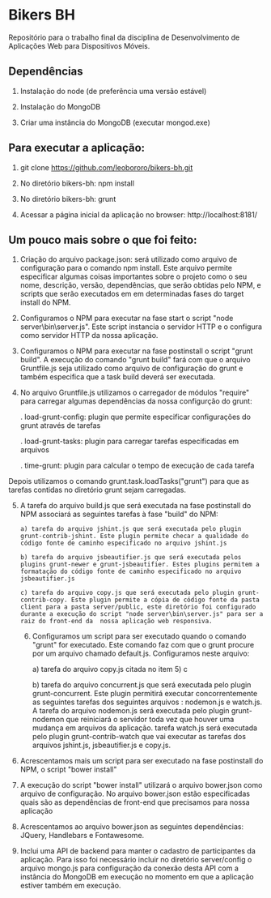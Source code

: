 # Bikers BH
Repositório para o trabalho final da disciplina de Desenvolvimento de Aplicações Web para Dispositivos Móveis.

## Dependências

1) Instalação do node (de preferência uma versão estável)

2) Instalação do MongoDB

3) Criar uma instância do MongoDB (executar mongod.exe)

## Para executar a aplicação:

1) git clone https://github.com/leobororo/bikers-bh.git

2) No diretório bikers-bh: npm install

3) No diretório bikers-bh: grunt

4) Acessar a página inicial da aplicação no browser: http://localhost:8181/

## Um pouco mais sobre o que foi feito:

 1) Criação do arquivo package.json: será utilizado como arquivo de configuração para o comando npm install. Este arquivo permite especificar algumas coisas importantes sobre o projeto como o seu nome, descrição, versão, dependências, que serão obtidas pelo NPM, e scripts que serão executados em em determinadas fases do target install do NPM.

 2) Configuramos o NPM para executar na fase start o script "node server\bin\server.js". Este script instancia o servidor HTTP e o configura como servidor HTTP da nossa aplicação.

 3) Configuramos o NPM para executar na fase postinstall o script "grunt build". A execução do comando "grunt build" fará com que o arquivo Gruntfile.js seja utilizado como arquivo de configuração do grunt e também especifica que a task build deverá ser executada.

 4) No arquivo Gruntfile.js utilizamos o carregador de módulos "require" para carregar algumas dependências da nossa configurção do grunt:

   	. load-grunt-config: plugin que permite especificar configurações do grunt através de tarefas

  	. load-grunt-tasks: plugin para carregar tarefas especificadas em arquivos

  	. time-grunt: plugin para calcular o tempo de execução de cada tarefa

 Depois utilizamos o comando grunt.task.loadTasks("grunt") para que as tarefas contidas no diretório grunt sejam carregadas.

 5) A tarefa do arquivo build.js que será executada na fase postinstall do NPM associará as seguintes tarefas à fase "build" do NPM:

		a) tarefa do arquivo jshint.js que será executada pelo plugin grunt-contrib-jshint. Este plugin permite checar a qualidade do código fonte de caminho especificado no arquivo jshint.js

		b) tarefa do arquivo jsbeautifier.js que será executada pelos plugins grunt-newer e grunt-jsbeautifier. Estes plugins permitem a formatação do código fonte de caminho especificado no arquivo jsbeautifier.js

		c) tarefa do arquivo copy.js que será executada pelo plugin grunt-contrib-copy. Este plugin permite a cópia de código fonte da pasta client para a pasta server/public, este diretório foi configurado durante a execução do script "node server\bin\server.js" para ser a raiz do front-end da  nossa aplicação web responsiva.

	6) Configuramos um script para ser executado quando o comando "grunt" for executado. Este comando faz com que o grunt procure por um arquivo chamado default.js. Configuramos neste arquivo:

		a) tarefa do arquivo copy.js citada no item 5) c

		b) tarefa do arquivo concurrent.js que será executada pelo plugin grunt-concurrent. Este plugin permitirá executar concorrentemente as seguintes tarefas dos seguintes arquivos : nodemon.js e watch.js. A tarefa do arquivo nodemon.js será executada pelo plugin grunt-nodemon que reiniciará o servidor toda vez que houver uma mudança em arquivos da aplicação. tarefa watch.js será executada pelo plugin grunt-contrib-watch que vai executar as tarefas dos arquivos jshint.js, jsbeautifier.js e copy.js.

  7) Acrescentamos mais um script para ser executado na fase postinstall do NPM, o script "bower install"

  8) A execução do script "bower install" utilizará o arquivo bower.json como arquivo de configuração. No arquivo bower.json estão especificadas quais são as dependências de front-end que precisamos para nossa aplicação

  9) Acrescentamos ao arquivo bower.json as seguintes dependências: JQuery, Handlebars e Fontawesome.

  10) Inclui uma API de backend para manter o cadastro de participantes da aplicação. Para isso foi necessário incluir no diretório server/config o arquivo mongo.js para configuração da conexão desta API com a instância do MongoDB em execução no momento em que a aplicação estiver também em execução.
